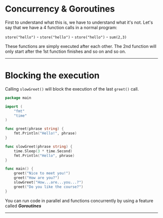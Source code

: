 # Concurrency & Goroutines

First to understand what this is, we have to understand what it's not. Let's say that we have a 4 function calls in a normal program:

`store("hello")` - `store("hello")` - `store("hello")` - `sum(2,3)`

These functions are simply executed after each other. The 2nd function will only start after the 1st function finishes and so on and so on.

---

# Blocking the execution

Calling `slowGreet()` will block the execution of the last `greet()` call.

```go
package main

import (
	"fmt"
	"time"
)

func greet(phrase string) {
	fmt.Println("Hello!", phrase)
}

func slowGreet(phrase string) {
	time.Sleep(3 * time.Second)
	fmt.Println("Hello", phrase)
}

func main() {
	greet("Nice to meet you!")
	greet("How are you?")
	slowGreet("How...are...you...?")
	greet("Do you like the course?")
}
```

You can run code in parallel and functions concurrently by using a feature called **_Goroutines_**

---
